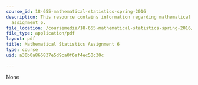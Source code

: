 ```yaml
---
course_id: 18-655-mathematical-statistics-spring-2016
description: This resource contains information regarding mathematical statistics,
  assignment 6.
file_location: /coursemedia/18-655-mathematical-statistics-spring-2016/a30b0a866837e5d9ca0f6af4ec50c30c_MIT18_655S16_ProblemSet_6.pdf
file_type: application/pdf
layout: pdf
title: Mathematical Statistics Assignment 6
type: course
uid: a30b0a866837e5d9ca0f6af4ec50c30c

---
```

None